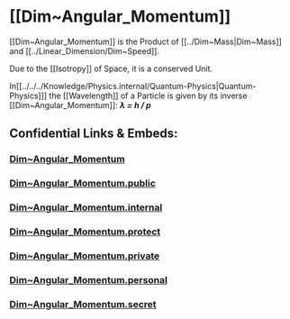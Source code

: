 
# [[Dim~Angular_Momentum]] 

[[Dim~Angular_Momentum]] is the Product of [[../Dim~Mass|Dim~Mass]] and [[../Linear_Dimension/Dim~Speed]]. 

Due to the [[Isotropy]] of Space, it is a conserved Unit. 

In[[../../../Knowledge/Physics.internal/Quantum-Physics|Quantum-Physics]]] the [[Wavelength]] of a Particle is 
given by its inverse [[Dim~Angular_Momentum]]:  ___λ = h / p___ 


## Confidential Links & Embeds: 

### [Dim~Angular_Momentum](/_Standards/Dimension/Angular_Dimension/Dim~Angular_Momentum.md) 

### [Dim~Angular_Momentum.public](/_public/Dimension/Angular_Dimension/Dim~Angular_Momentum.public.md) 

### [Dim~Angular_Momentum.internal](/_internal/Dimension/Angular_Dimension/Dim~Angular_Momentum.internal.md) 

### [Dim~Angular_Momentum.protect](/_protect/Dimension/Angular_Dimension/Dim~Angular_Momentum.protect.md) 

### [Dim~Angular_Momentum.private](/_private/Dimension/Angular_Dimension/Dim~Angular_Momentum.private.md) 

### [Dim~Angular_Momentum.personal](/_personal/Dimension/Angular_Dimension/Dim~Angular_Momentum.personal.md) 

### [Dim~Angular_Momentum.secret](/_secret/Dimension/Angular_Dimension/Dim~Angular_Momentum.secret.md)


